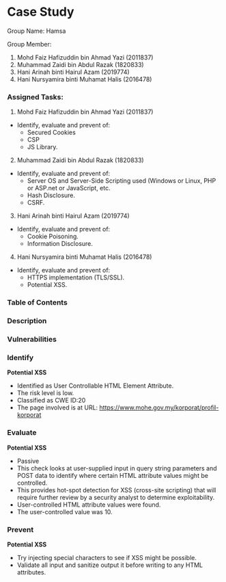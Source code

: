 # Case Study

Group Name:
Hamsa

Group Member:
1. Mohd Faiz Hafizuddin bin Ahmad Yazi (2011837)
2. Muhammad Zaidi bin Abdul Razak (1820833)
3. Hani Arinah binti Hairul Azam (2019774)
4. Hani Nursyamira binti Muhamat Halis (2016478)

### Assigned Tasks:
1. Mohd Faiz Hafizuddin bin Ahmad Yazi (2011837)
- Identify, evaluate and prevent of:
  - Secured Cookies
  - CSP
  - JS Library.

2. Muhammad Zaidi bin Abdul Razak (1820833)
- Identify, evaluate and prevent of:
  - Server OS and Server-Side Scripting used (Windows or Linux, PHP or ASP.net or JavaScript, etc.
  - Hash Disclosure.
  - CSRF.

3. Hani Arinah binti Hairul Azam (2019774)
- Identify, evaluate and prevent of:
  - Cookie Poisoning.
  - Information Disclosure.

4. Hani Nursyamira binti Muhamat Halis (2016478)
- Identify, evaluate and prevent of:
  - HTTPS implementation (TLS/SSL).
  - Potential XSS.

### Table of Contents

### Description

### Vulnerabilities

### Identify

**Potential XSS**
  - Identified as User Controllable HTML Element Attribute.
  - The risk level is low.
  - Classified as CWE ID:20
  - The page involved is at URL: https://www.mohe.gov.my/korporat/profil-korporat

  
### Evaluate

**Potential XSS**
  - Passive
  - This check looks at user-supplied input in query string parameters and POST data to identify where certain HTML attribute values might be controlled. 
  - This provides hot-spot detection for XSS (cross-site scripting) that will require further review by a security analyst to determine exploitability.
  - User-controlled HTML attribute values were found. 
  - The user-controlled value was 10.
 
### Prevent

**Potential XSS**
  - Try injecting special characters to see if XSS might be possible.
  - Validate all input and sanitize output it before writing to any HTML attributes.
